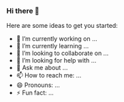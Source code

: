 ### Hi there 👋

<!--
**axnamit/axnamit** is a ✨ _special_ ✨ repository because its `README.md` (this file) appears on your GitHub profile.  -->

Here are some ideas to get you started:

- 🔭 I’m currently working on ...
- 🌱 I’m currently learning ...
- 👯 I’m looking to collaborate on ...
- 🤔 I’m looking for help with ...
- 💬 Ask me about ...
- 📫 How to reach me: ...
- 😄 Pronouns: ...
- ⚡ Fun fact: ...

